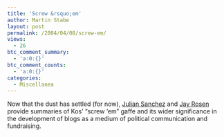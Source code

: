 ```yaml
---
title: 'Screw &rsquo;em'
author: Martin Stabe
layout: post
permalink: /2004/04/08/screw-em/
views:
  - 26
btc_comment_summary:
  - 'a:0:{}'
btc_comment_counts:
  - 'a:0:{}'
categories:
  - Miscellanea
---
```

Now that the dust has settled (for now), [Julian Sanchez][1] and [Jay Rosen][2] provide summaries of Kos&#8217; &#8220;screw &#8216;em&#8221; gaffe and its wider significance in the development of blogs as a medium of political communication and fundraising.

 [1]: http://www.reason.com/links/links040504.shtml
 [2]: http://journalism.nyu.edu/pubzone/weblogs/pressthink/2004/04/07/atrios_kos.html
